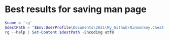 # Best results for saving man page

```powershell
$name = 'rg'
$destPath = "$Env:UserProfile\Documents\2021\My_Github\Ninmonkey.Cheat-Sheets\Apps\CommandLine\Manpage\$name.manpage.txt"
rg --help | Set-Content $destPath -Encoding utf8
```